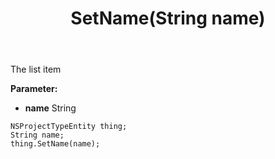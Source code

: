 ﻿---
uid: crmscript_ref_NSProjectTypeEntity_SetName
title: SetName(String name)
intellisense: NSProjectTypeEntity.SetName
keywords: NSProjectTypeEntity, GetName
so.topic: reference
---

The list item

**Parameter:** 
 - **name** String

```crmscript
NSProjectTypeEntity thing;
String name;
thing.SetName(name);
```

